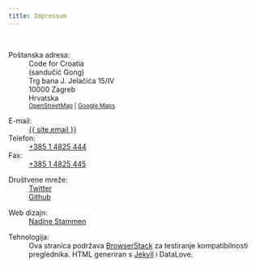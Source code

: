 ```yaml
---
title: Impressum
---
```


<div class="lurking-header">
	<br/>
	<dl>
		<dt>Poštanska adresa:</dt>
		<dd>
			Code for Croatia<br/>
			(sandučić Gong)<br/>
			Trg bana J. Jelačića 15/IV<br/>
			10000 Zagreb<br/>
			Hrvatska<br/>
			<sub>
				<a href="https://www.openstreetmap.org/way/97235399">OpenStreetMap</a> | <a href="https://goo.gl/maps/CAxk4uF2Ub6pJE4b8">Google Maps</a>
			</sub><br/>
		</dd>
	</dl>
	<dl>
		<dt>E-mail:</dt>
		<dd><a href="mailto:{{ site.email }}">{{ site.email }}</a></dd>
		<dt>Telefon:</dt>
		<dd><a href="tel:+385 1 4825 444">+385 1 4825 444</a></dd>
		<dt>Fax:</dt>
		<dd><a href="fax:+385 1 4825 445">+385 1 4825 445</a></dd>
	</dl>
	<dl>
		<dt>Društvene mreže:</dt>
		<dd>
			<a href="https://twitter.com/{{ site.twitter_username }}">Twitter</a><br/>
			<a href="https://github.com/{{ site.github_username }}/{{ site.github_repo }}">Github</a><br/>
		</dd>
	</dl>
	<dl>
		<dt>Web dizajn:</dt>
		<dd><a href="http://nadinestammen.de/">Nadine Stammen</a> </dd>
	</dl>
	<dl>
		<dt>Tehnologija:</dt>
		<dd>
Ova stranica podržava <a href="https://www.browserstack.com/">BrowserStack</a> za testiranje kompatibilnosti preglednika. HTML generiran s <a href="https://jekyllrb.com/">Jekyll</a> i DataLove.
		</dd>
	</dl>

</div>

